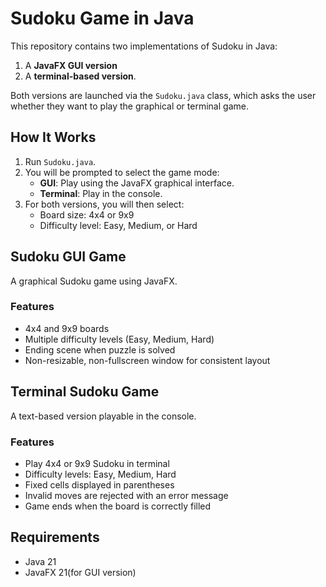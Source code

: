 # Sudoku Game in Java

This repository contains two implementations of Sudoku in Java: 
1. A **JavaFX GUI version** 
2. A **terminal-based version**. 

Both versions are launched via the `Sudoku.java` class, which asks the user whether they want to play the graphical or terminal game.

## How It Works

1. Run `Sudoku.java`.
2. You will be prompted to select the game mode:
   - **GUI**: Play using the JavaFX graphical interface.
   - **Terminal**: Play in the console.
3. For both versions, you will then select:
   - Board size: 4x4 or 9x9
   - Difficulty level: Easy, Medium, or Hard

## Sudoku GUI Game

A graphical Sudoku game using JavaFX.

### Features
- 4x4 and 9x9 boards
- Multiple difficulty levels (Easy, Medium, Hard)
- Ending scene when puzzle is solved
- Non-resizable, non-fullscreen window for consistent layout

## Terminal Sudoku Game

A text-based version playable in the console.

### Features
- Play 4x4 or 9x9 Sudoku in terminal
- Difficulty levels: Easy, Medium, Hard
- Fixed cells displayed in parentheses
- Invalid moves are rejected with an error message
- Game ends when the board is correctly filled

## Requirements
- Java 21
- JavaFX 21(for GUI version)

